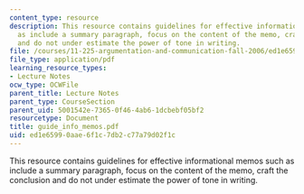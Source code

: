```yaml
---
content_type: resource
description: This resource contains guidelines for effective informational memos such
  as include a summary paragraph, focus on the content of the memo, craft the conclusion
  and do not under estimate the power of tone in writing.
file: /courses/11-225-argumentation-and-communication-fall-2006/ed1e65990aae6f1c7db2c77a79d02f1c_guide_info_memos.pdf
file_type: application/pdf
learning_resource_types:
- Lecture Notes
ocw_type: OCWFile
parent_title: Lecture Notes
parent_type: CourseSection
parent_uid: 5001542e-7365-0f46-4ab6-1dcbebf05bf2
resourcetype: Document
title: guide_info_memos.pdf
uid: ed1e6599-0aae-6f1c-7db2-c77a79d02f1c
---
```

This resource contains guidelines for effective informational memos such as include a summary paragraph, focus on the content of the memo, craft the conclusion and do not under estimate the power of tone in writing.

